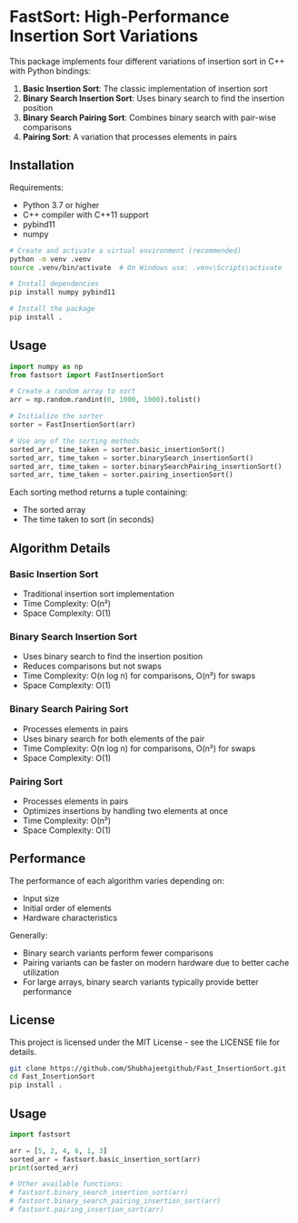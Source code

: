 # FastSort: High-Performance Insertion Sort Variations

This package implements four different variations of insertion sort in C++ with Python bindings:

1. **Basic Insertion Sort**: The classic implementation of insertion sort
2. **Binary Search Insertion Sort**: Uses binary search to find the insertion position
3. **Binary Search Pairing Sort**: Combines binary search with pair-wise comparisons
4. **Pairing Sort**: A variation that processes elements in pairs

## Installation

Requirements:
- Python 3.7 or higher
- C++ compiler with C++11 support
- pybind11
- numpy

```bash
# Create and activate a virtual environment (recommended)
python -m venv .venv
source .venv/bin/activate  # On Windows use: .venv\Scripts\activate

# Install dependencies
pip install numpy pybind11

# Install the package
pip install .
```

## Usage

```python
import numpy as np
from fastsort import FastInsertionSort

# Create a random array to sort
arr = np.random.randint(0, 1000, 1000).tolist()

# Initialize the sorter
sorter = FastInsertionSort(arr)

# Use any of the sorting methods
sorted_arr, time_taken = sorter.basic_insertionSort()
sorted_arr, time_taken = sorter.binarySearch_insertionSort()
sorted_arr, time_taken = sorter.binarySearchPairing_insertionSort()
sorted_arr, time_taken = sorter.pairing_insertionSort()
```

Each sorting method returns a tuple containing:
- The sorted array
- The time taken to sort (in seconds)

## Algorithm Details

### Basic Insertion Sort
- Traditional insertion sort implementation
- Time Complexity: O(n²)
- Space Complexity: O(1)

### Binary Search Insertion Sort
- Uses binary search to find the insertion position
- Reduces comparisons but not swaps
- Time Complexity: O(n log n) for comparisons, O(n²) for swaps
- Space Complexity: O(1)

### Binary Search Pairing Sort
- Processes elements in pairs
- Uses binary search for both elements of the pair
- Time Complexity: O(n log n) for comparisons, O(n²) for swaps
- Space Complexity: O(1)

### Pairing Sort
- Processes elements in pairs
- Optimizes insertions by handling two elements at once
- Time Complexity: O(n²)
- Space Complexity: O(1)

## Performance

The performance of each algorithm varies depending on:
- Input size
- Initial order of elements
- Hardware characteristics

Generally:
- Binary search variants perform fewer comparisons
- Pairing variants can be faster on modern hardware due to better cache utilization
- For large arrays, binary search variants typically provide better performance

## License

This project is licensed under the MIT License - see the LICENSE file for details.
```bash
git clone https://github.com/Shubhajeetgithub/Fast_InsertionSort.git
cd Fast_InsertionSort
pip install .
```

## Usage
```py
import fastsort

arr = [5, 2, 4, 6, 1, 3]
sorted_arr = fastsort.basic_insertion_sort(arr)
print(sorted_arr)

# Other available functions:
# fastsort.binary_search_insertion_sort(arr)
# fastsort.binary_search_pairing_insertion_sort(arr)
# fastsort.pairing_insertion_sort(arr)
```